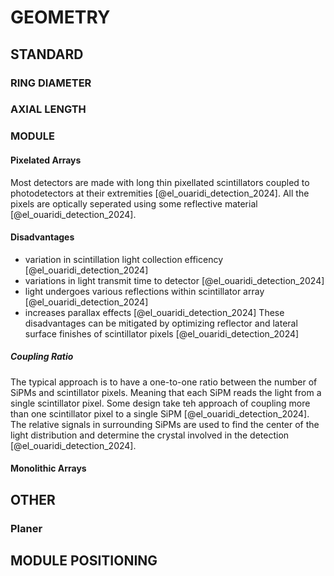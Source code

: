# GEOMETRY

## STANDARD

### RING DIAMETER

### AXIAL LENGTH

### MODULE

#### Pixelated Arrays
Most detectors are made with long thin pixellated scintillators coupled to photodetectors at their extremities [@el_ouaridi_detection_2024]. All the pixels are optically seperated using some reflective material [@el_ouaridi_detection_2024].

#### Disadvantages

- variation in scintillation light collection efficency [@el_ouaridi_detection_2024]
- variations in light transmit time to detector [@el_ouaridi_detection_2024]
- light undergoes various reflections within scintillator array [@el_ouaridi_detection_2024]
- increases parallax effects [@el_ouaridi_detection_2024]
These disadvantages can be mitigated by optimizing reflector and lateral surface finishes of scintillator pixels [@el_ouaridi_detection_2024]

##### Coupling Ratio
The typical approach is to have a one-to-one ratio between the number of SiPMs and scintillator pixels. Meaning that each SiPM reads the light from a single scintillator pixel. Some design take teh approach of coupling more than one scintillator pixel to a single SiPM [@el_ouaridi_detection_2024]. The relative signals in surrounding SiPMs are used to find the center of the light distribution and determine the crystal involved in the detection [@el_ouaridi_detection_2024].

#### Monolithic Arrays


## OTHER

### Planer

## MODULE POSITIONING